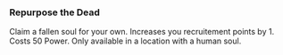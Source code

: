 ### Repurpose the Dead ###

Claim a fallen soul for your own. Increases you recruitement points by 1.
Costs 50 Power. Only available in a location with a human soul.